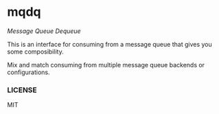 mqdq
====

_Message Queue Dequeue_

This is an interface for consuming from a message queue that gives you some composibility.

Mix and match consuming from multiple message queue backends or configurations.

### LICENSE 

MIT